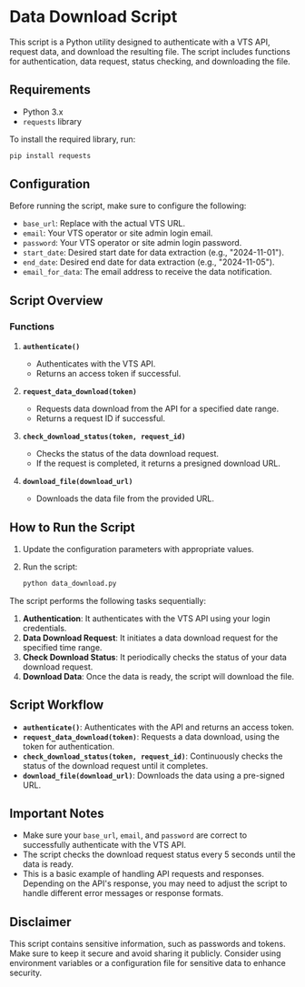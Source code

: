 # Data Download Script

This script is a Python utility designed to authenticate with a VTS API, request data, and download the resulting file. The script includes functions for authentication, data request, status checking, and downloading the file.

## Requirements

- Python 3.x
- `requests` library

To install the required library, run:

```sh
pip install requests
```

## Configuration

Before running the script, make sure to configure the following:

- `base_url`: Replace with the actual VTS URL.
- `email`: Your VTS operator or site admin login email.
- `password`: Your VTS operator or site admin login password.
- `start_date`: Desired start date for data extraction (e.g., "2024-11-01").
- `end_date`: Desired end date for data extraction (e.g., "2024-11-05").
- `email_for_data`: The email address to receive the data notification.

## Script Overview

### Functions

1. **`authenticate()`**
   - Authenticates with the VTS API.
   - Returns an access token if successful.

2. **`request_data_download(token)`**
   - Requests data download from the API for a specified date range.
   - Returns a request ID if successful.

3. **`check_download_status(token, request_id)`**
   - Checks the status of the data download request.
   - If the request is completed, it returns a presigned download URL.

4. **`download_file(download_url)`**
   - Downloads the data file from the provided URL.

## How to Run the Script

1. Update the configuration parameters with appropriate values.
2. Run the script:

   ```sh
   python data_download.py
   ```

The script performs the following tasks sequentially:
1. **Authentication**: It authenticates with the VTS API using your login credentials.
2. **Data Download Request**: It initiates a data download request for the specified time range.
3. **Check Download Status**: It periodically checks the status of your data download request.
4. **Download Data**: Once the data is ready, the script will download the file.

## Script Workflow
- **`authenticate()`**: Authenticates with the API and returns an access token.
- **`request_data_download(token)`**: Requests a data download, using the token for authentication.
- **`check_download_status(token, request_id)`**: Continuously checks the status of the download request until it completes.
- **`download_file(download_url)`**: Downloads the data using a pre-signed URL.

## Important Notes
- Make sure your `base_url`, `email`, and `password` are correct to successfully authenticate with the VTS API.
- The script checks the download request status every 5 seconds until the data is ready.
- This is a basic example of handling API requests and responses. Depending on the API's response, you may need to adjust the script to handle different error messages or response formats.

## Disclaimer
This script contains sensitive information, such as passwords and tokens. Make sure to keep it secure and avoid sharing it publicly. Consider using environment variables or a configuration file for sensitive data to enhance security.
